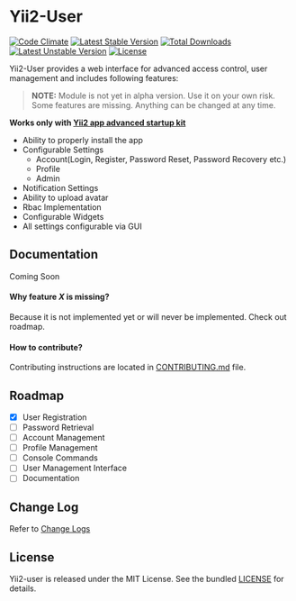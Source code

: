Yii2-User
=========

[![Code Climate](https://codeclimate.com/github/abhi1693/yii2-user/badges/gpa.svg)](https://codeclimate.com/github/abhi1693/yii2-user)
[![Latest Stable Version](https://poser.pugx.org/abhi1693/yii2-user/v/stable.svg)](https://packagist.org/packages/abhi1693/yii2-user) [![Total Downloads](https://poser.pugx.org/abhi1693/yii2-user/downloads.svg)](https://packagist.org/packages/abhi1693/yii2-user) [![Latest Unstable Version](https://poser.pugx.org/abhi1693/yii2-user/v/unstable.svg)](https://packagist.org/packages/abhi1693/yii2-user) [![License](https://poser.pugx.org/abhi1693/yii2-user/license.svg)](https://packagist.org/packages/abhi1693/yii2-user)

Yii2-User provides a web interface for advanced access control, user management and includes following features:

> **NOTE:** Module is not yet in alpha version. Use it on your own risk. Some features are missing. Anything can be changed at any time.

**Works only with [Yii2 app advanced startup kit](https://github.com/abhi1693/yii2-app-advanced-startup-kit)**

- Ability to properly install the app
- Configurable Settings
    - Account(Login, Register, Password Reset, Password Recovery etc.)
    - Profile
    - Admin
- Notification Settings
- Ability to upload avatar
- Rbac Implementation
- Configurable Widgets
- All settings configurable via GUI

## Documentation

Coming Soon

#### Why feature *X* is missing?
Because it is not implemented yet or will never be implemented. Check out roadmap.

#### How to contribute?

Contributing instructions are located in [CONTRIBUTING.md](CONTRIBUTING.md) file.

## Roadmap

- [x] User Registration
- [ ] Password Retrieval
- [ ] Account Management
- [ ] Profile Management
- [ ] Console Commands
- [ ] User Management Interface
- [ ] Documentation

## Change Log

Refer to [Change Logs](ChangeLog.md)

## License

Yii2-user is released under the MIT License. See the bundled [LICENSE](LICENSE) for details.
